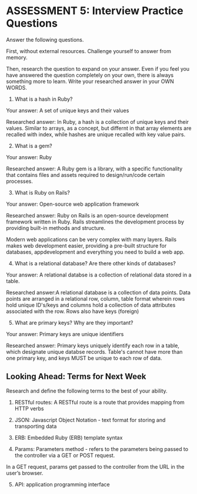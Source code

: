 # ASSESSMENT 5: Interview Practice Questions
Answer the following questions.

First, without external resources. Challenge yourself to answer from memory.

Then, research the question to expand on your answer. Even if you feel you have answered the question completely on your own, there is always something more to learn. Write your researched answer in your OWN WORDS.

1. What is a hash in Ruby?

  Your answer: A set of unique keys and their values

  Researched answer:
In Ruby, a hash is a collection of unique keys and their values. Similar to arrays, as a concept, but differnt in that array elements are recalled with index, while hashes are unique recalled with key value pairs. 

2. What is a gem?

  Your answer: Ruby 

  Researched answer:
A Ruby gem is a library, with a specific functionality that contains files and assets required to design/run/code certain processes. 


3. What is Ruby on Rails?

  Your answer: Open-source web application framework

  Researched answer: Ruby on Rails is an open-source development framework written in Ruby. Rails streamlines the development process by providing  built-in methods and structure. 

Modern web applications can be very complex with many layers. Rails makes web development easier, providing a pre-built structure for databases, appdevelopment and everything you need to build a web app.



4. What is a relational database? Are there other kinds of databases?

  Your answer: A relational databse is a collection of relational data stored in a table.  

  Researched answer:A relational database is a collection of data points. Data points are arranged in a relational row, column, table format wherein rows hold unique ID's/keys and columns hold a collection of data attributes associated with the row. Rows also have keys (foreign)

5. What are primary keys? Why are they important?

  Your answer: Primary keys are unique identifiers 

  Researched answer:
                    Primary keys uniquely identify each row in a table, which designate unique databse records. Table's cannot have more than one primary key, and keys MUST be unique to each row of data. 
                

## Looking Ahead: Terms for Next Week
Research and define the following terms to the best of your ability.

1. RESTful routes: A RESTful route is a route that provides mapping from HTTP verbs

2. JSON: Javascript Object Notation - text format for storing and transporting data

3. ERB: Embedded Ruby (ERB) template syntax

4. Params: Parameters method -  refers to the parameters being passed to the controller via a GET or POST request.

In a GET request, params get passed to the controller from the URL in the user’s browser.

5. API: application programming interface
